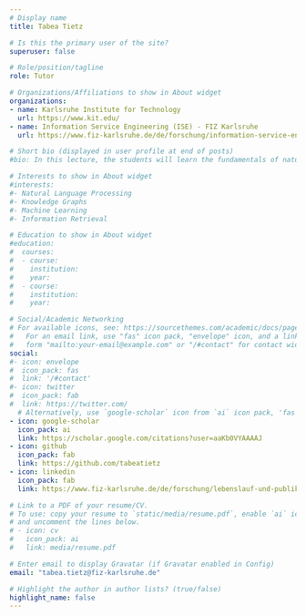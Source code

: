 ```yaml
---
# Display name
title: Tabea Tietz

# Is this the primary user of the site?
superuser: false

# Role/position/tagline
role: Tutor

# Organizations/Affiliations to show in About widget
organizations:
- name: Karlsruhe Institute for Technology
  url: https://www.kit.edu/
- name: Information Service Engineering (ISE) - FIZ Karlsruhe
  url: https://www.fiz-karlsruhe.de/de/forschung/information-service-engineering

# Short bio (displayed in user profile at end of posts)
#bio: In this lecture, the students will learn the fundamentals of natural language processing, knowledge mining, linked data engineering, as well as information retrieval required for the development of information services.

# Interests to show in About widget
#interests:
#- Natural Language Processing
#- Knowledge Graphs
#- Machine Learning
#- Information Retrieval

# Education to show in About widget
#education:
#  courses:
#  - course:
#    institution:
#    year:
#  - course:
#    institution:
#    year:

# Social/Academic Networking
# For available icons, see: https://sourcethemes.com/academic/docs/page-builder/#icons
#   For an email link, use "fas" icon pack, "envelope" icon, and a link in the
#   form "mailto:your-email@example.com" or "/#contact" for contact widget.
social:
#- icon: envelope
#  icon_pack: fas
#  link: '/#contact'
#- icon: twitter
#  icon_pack: fab
#  link: https://twitter.com/
  # Alternatively, use `google-scholar` icon from `ai` icon pack, 'fas' and 'graduation-cap'
- icon: google-scholar
  icon_pack: ai
  link: https://scholar.google.com/citations?user=aaKb0VYAAAAJ
- icon: github
  icon_pack: fab
  link: https://github.com/tabeatietz
- icon: linkedin
  icon_pack: fab
  link: https://www.fiz-karlsruhe.de/de/forschung/lebenslauf-und-publikationen-tabea-tietz

# Link to a PDF of your resume/CV.
# To use: copy your resume to `static/media/resume.pdf`, enable `ai` icons in `params.toml`, 
# and uncomment the lines below.
# - icon: cv
#   icon_pack: ai
#   link: media/resume.pdf

# Enter email to display Gravatar (if Gravatar enabled in Config)
email: "tabea.tietz@fiz-karlsruhe.de"

# Highlight the author in author lists? (true/false)
highlight_name: false
---
```

